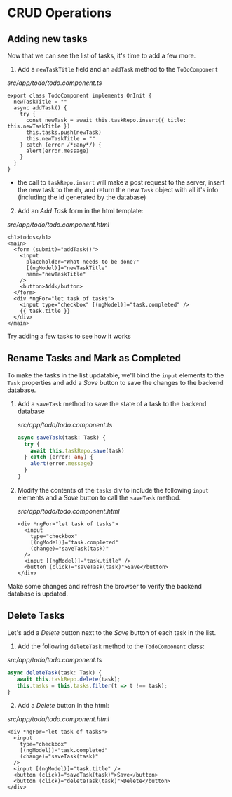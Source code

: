 # CRUD Operations

## Adding new tasks

Now that we can see the list of tasks, it's time to add a few more.

1. Add a `newTaskTitle` field and an `addTask` method to the `ToDoComponent`

_src/app/todo/todo.component.ts_

```ts{2-11}
export class TodoComponent implements OnInit {
  newTaskTitle = ""
  async addTask() {
    try {
      const newTask = await this.taskRepo.insert({ title: this.newTaskTitle })
      this.tasks.push(newTask)
      this.newTaskTitle = ""
    } catch (error /*:any*/) {
      alert(error.message)
    }
  }
}
```

- the call to `taskRepo.insert` will make a post request to the server, insert the new task to the `db`, and return the new `Task` object with all it's info (including the id generated by the database)

2. Add an _Add Task_ form in the html template:

_src/app/todo/todo.component.html_

```html{3-10}
<h1>todos</h1>
<main>
  <form (submit)="addTask()">
    <input
      placeholder="What needs to be done?"
      [(ngModel)]="newTaskTitle"
      name="newTaskTitle"
    />
    <button>Add</button>
  </form>
  <div *ngFor="let task of tasks">
    <input type="checkbox" [(ngModel)]="task.completed" />
    {{ task.title }}
  </div>
</main>
```

Try adding a few tasks to see how it works

## Rename Tasks and Mark as Completed

To make the tasks in the list updatable, we'll bind the `input` elements to the `Task` properties and add a _Save_ button to save the changes to the backend database.

1. Add a `saveTask` method to save the state of a task to the backend database

   _src/app/todo/todo.component.ts_

   ```ts
   async saveTask(task: Task) {
     try {
       await this.taskRepo.save(task)
     } catch (error: any) {
       alert(error.message)
     }
   }
   ```

2) Modify the contents of the `tasks` div to include the following `input` elements and a _Save_ button to call the `saveTask` method.

   _src/app/todo/todo.component.html_

   ```html{2-8}
   <div *ngFor="let task of tasks">
     <input
       type="checkbox"
       [(ngModel)]="task.completed"
       (change)="saveTask(task)"
     />
     <input [(ngModel)]="task.title" />
     <button (click)="saveTask(task)">Save</button>
   </div>
   ```

Make some changes and refresh the browser to verify the backend database is updated.

## Delete Tasks

Let's add a _Delete_ button next to the _Save_ button of each task in the list.

1. Add the following `deleteTask` method to the `TodoComponent` class:

_src/app/todo/todo.component.ts_

```ts
async deleteTask(task: Task) {
   await this.taskRepo.delete(task);
   this.tasks = this.tasks.filter(t => t !== task);
}
```

2. Add a _Delete_ button in the html:

_src/app/todo/todo.component.html_

```html{9}
<div *ngFor="let task of tasks">
  <input
    type="checkbox"
    [(ngModel)]="task.completed"
    (change)="saveTask(task)"
  />
  <input [(ngModel)]="task.title" />
  <button (click)="saveTask(task)">Save</button>
  <button (click)="deleteTask(task)">Delete</button>
</div>
```
